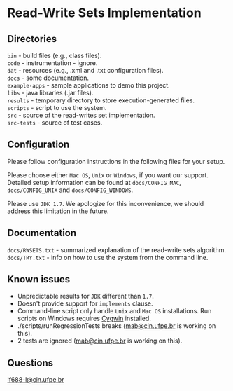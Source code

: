 Read-Write Sets Implementation
==============================

Directories
-----------

```bin``` - build files (e.g., class files). <br/>
```code``` - instrumentation - ignore. <br/>
```dat``` - resources (e.g., .xml and .txt configuration files). <br/>
```docs``` - some documentation. <br/>
```example-apps``` - sample applications to demo this project. <br/>
```libs``` - java libraries (.jar files). <br/>
```results``` - temporary directory to store execution-generated files. <br/>
```scripts``` - script to use the system. <br/>
```src``` - source of the read-writes set implementation. <br/>
```src-tests``` - source of test cases.

Configuration
-------------

Please follow configuration instructions in the following files for
your setup.

Please choose either ```Mac OS```, ```Unix``` or ```Windows```, if you want our support. Detailed
setup information can be found at ```docs/CONFIG_MAC```, ```docs/CONFIG_UNIX``` and ```docs/CONFIG_WINDOWS```.

Please use ```JDK 1.7```.  We apologize for this inconvenience, we should
address this limitation in the future.

Documentation
-------------
 
```docs/RWSETS.txt``` - summarized explanation of the read-write sets algorithm.
```docs/TRY.txt``` - info on how to use the system from the command line.

Known issues
------------

- Unpredictable results for ```JDK``` different than ```1.7```.
- Doesn't provide support for ```implements``` clause.
- Command-line script only handle ```Unix``` and ```Mac OS``` installations. Run scripts on Windows requires [Cygwin](https://www.cygwin.com) installed.
- ./scripts/runRegressionTests breaks (mab@cin.ufpe.br is working on this).
- 2 tests are ignored (mab@cin.ufpe.br is working on this).

Questions
---------

if688-l@cin.ufpe.br
